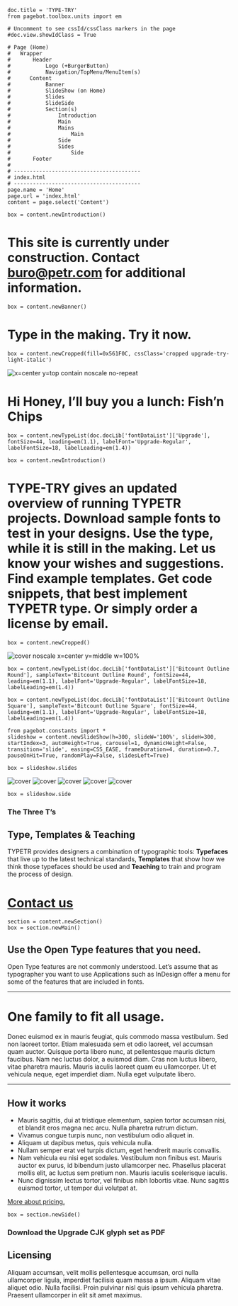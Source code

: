 ~~~
doc.title = 'TYPE-TRY'
from pagebot.toolbox.units import em

# Uncomment to see cssId/cssClass markers in the page
#doc.view.showIdClass = True

# Page (Home)
#	Wrapper
#		Header 
#			Logo (+BurgerButton)
#			Navigation/TopMenu/MenuItem(s)
#      Content
#  			Banner
#  			SlideShow (on Home)
#      		Slides
#      		SlideSide
#			Section(s)
#				Introduction
#				Main
#				Mains
#					Main
#				Side
#				Sides
#					Side
#		Footer
#
# ----------------------------------------
# index.html
# ----------------------------------------
page.name = 'Home'
page.url = 'index.html'
content = page.select('Content')

box = content.newIntroduction()
~~~
# This site is currently under construction. Contact [buro@petr.com](mailto:buro@petr.com) for additional information.

~~~
box = content.newBanner()
~~~
# Type in the making. Try it now.

~~~
box = content.newCropped(fill=0x561F0C, cssClass='cropped upgrade-try-light-italic')
~~~
![x=center y=top contain noscale no-repeat](images/IMG_4609.JPG)

# Hi Honey, I’ll buy you a lunch: Fish’n Chips
~~~
box = content.newTypeList(doc.docLib['fontDataList']['Upgrade'], fontSize=44, leading=em(1.1), labelFont='Upgrade-Regular', labelFontSize=18, labelLeading=em(1.4))

box = content.newIntroduction()
~~~

# <span class="case">TYPE-TRY</span> gives an updated overview of running <span class="c2sc">TYPETR</span> projects. Download sample fonts to test in your designs. Use the type, while it is still in the making. Let us know your wishes and suggestions. Find example templates. Get code snippets, that best implement <span class="c2sc">TYPETR</span> type. Or simply order a license by email.

~~~ 
box = content.newCropped()
~~~
![cover noscale x=center y=middle w=100%](images/bitcountHome.png)

~~~
box = content.newTypeList(doc.docLib['fontDataList']['Bitcount Outline Round'], sampleText='Bitcount Outline Round', fontSize=44, leading=em(1.1), labelFont='Upgrade-Regular', labelFontSize=18, labelLeading=em(1.4))

box = content.newTypeList(doc.docLib['fontDataList']['Bitcount Outline Square'], sampleText='Bitcount Outline Square', fontSize=44, leading=em(1.1), labelFont='Upgrade-Regular', labelFontSize=18, labelLeading=em(1.4))

from pagebot.constants import *
slideshow = content.newSlideShow(h=300, slideW='100%', slideH=300, startIndex=3, autoHeight=True, carousel=1, dynamicHeight=False, transition='slide', easing=CSS_EASE, frameDuration=4, duration=0.7, pauseOnHit=True, randomPlay=False, slidesLeft=True)

box = slideshow.slides
~~~

![cover](images/TheEndOfCss015M1.050.jpeg)
![cover](images/DesignModels2.038.png)
![cover](images/DSGNWK_0468BWLow.jpg)
![cover](images/F5.034.jpeg)
![cover](images/IMG_1520BWLow.jpg)

~~~
box = slideshow.side
~~~
### The Three T’s

## Type, Templates & Teaching

TYPETR provides designers a combination of typographic tools: **Typefaces** that live up to the latest technical standards, **Templates** that show how we think those typefaces should be used and **Teaching** to train and program the process of design.

# [Contact us](contact.html)

~~~
section = content.newSection()
box = section.newMain()
~~~
## Use the Open Type features that you need.

Open Type features are not commonly understood. Let’s assume that as typographer you want to use Applications such as InDesign offer a menu for some of the features that are included in fonts. 

---
# One family to fit all usage.

Donec euismod ex in mauris feugiat, quis commodo massa vestibulum. Sed non laoreet tortor. Etiam malesuada sem et odio laoreet, vel accumsan quam auctor. Quisque porta libero nunc, at pellentesque mauris dictum faucibus. Nam nec luctus dolor, a euismod diam. Cras non luctus libero, vitae pharetra mauris. Mauris iaculis laoreet quam eu ullamcorper. Ut et vehicula neque, eget imperdiet diam. Nulla eget vulputate libero. 

---
## How it works

* Mauris sagittis, dui at tristique elementum, sapien tortor accumsan nisi, et blandit eros magna nec arcu. Nulla pharetra rutrum dictum. 
* Vivamus congue turpis nunc, non vestibulum odio aliquet in. 
* Aliquam ut dapibus metus, quis vehicula nulla. 
* Nullam semper erat vel turpis dictum, eget hendrerit mauris convallis.
* Nam vehicula eu nisi eget sodales. Vestibulum non finibus est. Mauris auctor ex purus, id bibendum justo ullamcorper nec. Phasellus placerat mollis elit, ac luctus sem pretium non. Mauris iaculis scelerisque iaculis.  
* Nunc dignissim lectus tortor, vel finibus nibh lobortis vitae. Nunc sagittis euismod tortor, ut tempor dui volutpat at.

[More about pricing.](pricing.html)

~~~
box = section.newSide()
~~~
### Download the Upgrade CJK glyph set as PDF

## Licensing

Aliquam accumsan, velit mollis pellentesque accumsan, orci nulla ullamcorper ligula, imperdiet facilisis quam massa a ipsum. Aliquam vitae aliquet odio. Nulla facilisi. Proin pulvinar nisl quis ipsum vehicula pharetra. Praesent ullamcorper in elit sit amet maximus. 

